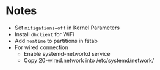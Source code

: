 # Notes

- Set `mitigations=off` in Kernel Parameters
- Install `dhclient` for WiFi
- Add `noatime` to partitions in fstab
- For wired connection
	- Enable systemd-networkd service
	- Copy 20-wired.network into /etc/systemd/network/
